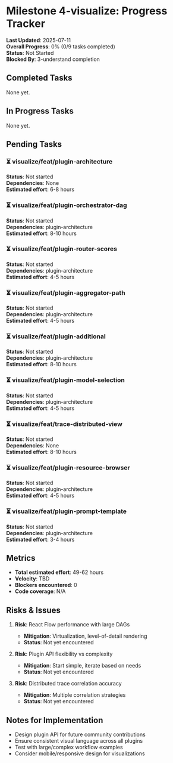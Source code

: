 # Milestone 4-visualize: Progress Tracker

**Last Updated**: 2025-07-11  
**Overall Progress**: 0% (0/9 tasks completed)  
**Status**: Not Started  
**Blocked By**: 3-understand completion

## Completed Tasks

None yet.

## In Progress Tasks

None yet.

## Pending Tasks

### ⏳ visualize/feat/plugin-architecture
**Status**: Not started  
**Dependencies**: None  
**Estimated effort**: 6-8 hours

### ⏳ visualize/feat/plugin-orchestrator-dag
**Status**: Not started  
**Dependencies**: plugin-architecture  
**Estimated effort**: 8-10 hours

### ⏳ visualize/feat/plugin-router-scores
**Status**: Not started  
**Dependencies**: plugin-architecture  
**Estimated effort**: 4-5 hours

### ⏳ visualize/feat/plugin-aggregator-path
**Status**: Not started  
**Dependencies**: plugin-architecture  
**Estimated effort**: 4-5 hours

### ⏳ visualize/feat/plugin-additional
**Status**: Not started  
**Dependencies**: plugin-architecture  
**Estimated effort**: 8-10 hours

### ⏳ visualize/feat/plugin-model-selection
**Status**: Not started  
**Dependencies**: plugin-architecture  
**Estimated effort**: 4-5 hours

### ⏳ visualize/feat/trace-distributed-view
**Status**: Not started  
**Dependencies**: None  
**Estimated effort**: 8-10 hours

### ⏳ visualize/feat/plugin-resource-browser
**Status**: Not started  
**Dependencies**: plugin-architecture  
**Estimated effort**: 4-5 hours

### ⏳ visualize/feat/plugin-prompt-template
**Status**: Not started  
**Dependencies**: plugin-architecture  
**Estimated effort**: 3-4 hours

## Metrics

- **Total estimated effort**: 49-62 hours
- **Velocity**: TBD
- **Blockers encountered**: 0
- **Code coverage**: N/A

## Risks & Issues

1. **Risk**: React Flow performance with large DAGs
   - **Mitigation**: Virtualization, level-of-detail rendering
   - **Status**: Not yet encountered

2. **Risk**: Plugin API flexibility vs complexity
   - **Mitigation**: Start simple, iterate based on needs
   - **Status**: Not yet encountered

3. **Risk**: Distributed trace correlation accuracy
   - **Mitigation**: Multiple correlation strategies
   - **Status**: Not yet encountered

## Notes for Implementation

- Design plugin API for future community contributions
- Ensure consistent visual language across all plugins
- Test with large/complex workflow examples
- Consider mobile/responsive design for visualizations